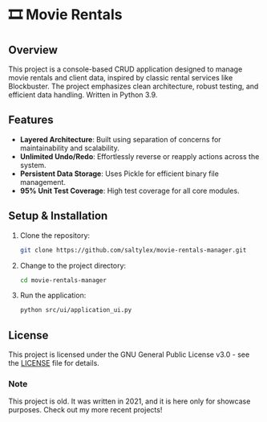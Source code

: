 # 🎞 Movie Rentals

## Overview

This project is a console-based CRUD application designed to manage movie rentals and client data, inspired by classic rental services like Blockbuster. The project emphasizes clean architecture, robust testing, and efficient data handling. Written in Python 3.9.

## Features

- **Layered Architecture**: Built using separation of concerns for maintainability and scalability.
- **Unlimited Undo/Redo**: Effortlessly reverse or reapply actions across the system.
- **Persistent Data Storage**: Uses Pickle for efficient binary file management.
- **95% Unit Test Coverage**: High test coverage for all core modules.

## Setup & Installation

1. Clone the repository:
   ```bash
   git clone https://github.com/saltylex/movie-rentals-manager.git
   ```
2. Change to the project directory:
   ```bash
   cd movie-rentals-manager
   ```
3. Run the application:
   ```bash
   python src/ui/application_ui.py
   ```

## License

This project is licensed under the GNU General Public License v3.0 - see the [LICENSE](./LICENSE) file for details.

### Note
This project is old. It was written in 2021, and it is here only for showcase purposes. Check out my more recent projects!
